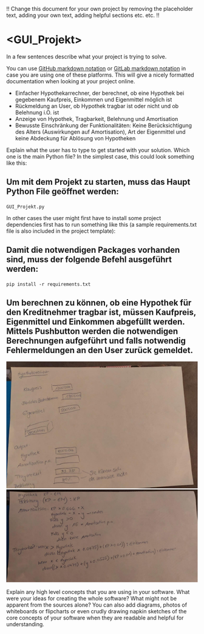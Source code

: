 !! Change this document for your own project by removing the placeholder text, adding your own text, adding helpful sections etc. etc. !!

# <GUI_Projekt>

In a few sentences describe what your project is trying to solve.

You can use [GitHub markdown
notation](https://docs.github.com/en/github/writing-on-github/getting-started-with-writing-and-formatting-on-github/basic-writing-and-formatting-syntax)
or [GitLab markdown notation](https://docs.gitlab.com/ee/user/markdown.html) in
case you are using one of these platforms. This will give a nicely formatted
documentation when looking at your project online.

- Einfacher Hypothekarrechner, der berechnet, ob eine Hypothek bei gegebenem Kaufpreis, Einkommen und Eigenmittel möglich ist
- Rückmeldung an User, ob Hypothek tragbar ist oder nicht und ob Belehnung i.O. ist
- Anzeige von Hypothek, Tragbarkeit, Belehnung und Amortisation
- Bewusste Einschränkung der Funktionalitäten: Keine Berücksichtigung des Alters (Auswirkungen auf Amortisation), Art der Eigenmittel und keine Abdeckung für Ablösung von Hypotheken


Explain what the user has to type to get started with your solution. Which one
is the main Python file? In the simplest case, this could look something like
this:

## Um mit dem Projekt zu starten, muss das Haupt Python File geöffnet werden:
``
    GUI_Projekt.py
``

In other cases the user might first have to install some project dependencies
first has to run something like this (a sample requirements.txt file is also
included in the project template):

## Damit die notwendigen Packages vorhanden sind, muss der folgende Befehl ausgeführt werden:
``
    pip install -r requirements.txt
``

## Um berechnen zu können, ob eine Hypothek für den Kreditnehmer tragbar ist, müssen Kaufpreis, Eigenmittel und Einkommen abgefüllt werden. Mittels Pushbutton werden die notwendigen Berechnungen aufgeführt und falls notwendig Fehlermeldungen an den User zurück gemeldet.

![Draft für GUI](https://github.com/lorenarodriguezf/python_project_template/blob/183cf270881d0856eb039c3af4f7efba93423db3/WhatsApp%20Image%202022-11-25%20at%2016.07.16.jpeg)
![Draft für Berechnungen](https://github.com/lorenarodriguezf/python_project_template/blob/183cf270881d0856eb039c3af4f7efba93423db3/WhatsApp%20Image%202022-11-25%20at%2016.07.17.jpeg)

Explain any high level concepts that you are using in your software. What were
your ideas for creating the whole software? What might not be apparent from the
sources alone? You can also add diagrams, photos of whiteboards or flipcharts
or even crudly drawing napkin sketches of the core concepts of your software
when they are readable and helpful for understanding.
